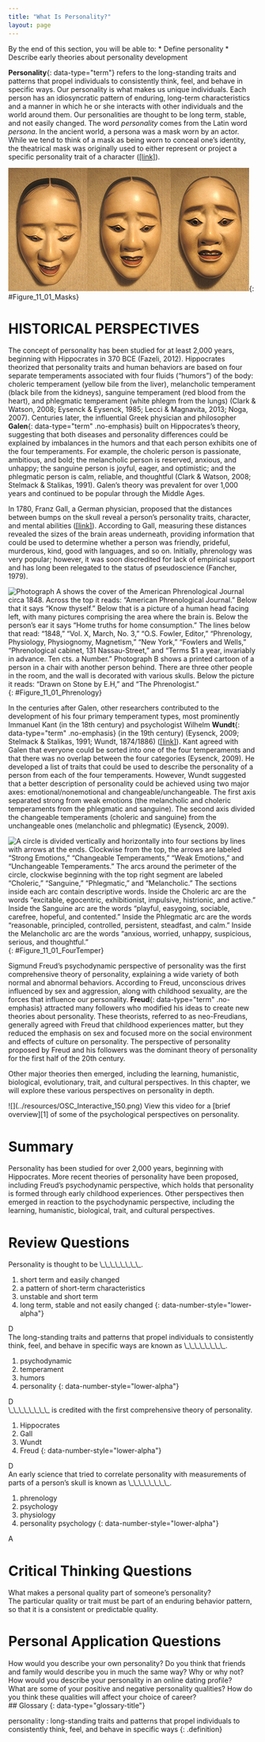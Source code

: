 ```yaml
---
title: "What Is Personality?"
layout: page
---
```



<div data-type="abstract" markdown="1">
By the end of this section, you will be able to:
* Define personality
* Describe early theories about personality development

</div>

**Personality**{: data-type="term"} refers to the long-standing traits and patterns that propel individuals to consistently think, feel, and behave in specific ways. Our personality is what makes us unique individuals. Each person has an idiosyncratic pattern of enduring, long-term characteristics and a manner in which he or she interacts with other individuals and the world around them. Our personalities are thought to be long term, stable, and not easily changed. The word *personality* comes from the Latin word *persona*. In the ancient world, a persona was a mask worn by an actor. While we tend to think of a mask as being worn to conceal one’s identity, the theatrical mask was originally used to either represent or project a specific personality trait of a character ([\[link\]](#Figure_11_01_Masks)).

 ![Three masks are arranged side by side. The masks are almost identical, but with slightly different facial expressions resulting from the masks being at different angles. The first mask is tilted downward and has downcast eyes. The second mask is shown straight on and is directing its gaze slightly higher than the first. The third mask is tilted upwards so its gaze is directed more upward.](../resources/CNX_Psych_11_01_Masks.jpg "Happy, sad, impatient, shy, fearful, curious, helpful. What characteristics describe your personality?"){: #Figure_11_01_Masks}

# HISTORICAL PERSPECTIVES

The concept of personality has been studied for at least 2,000 years, beginning with Hippocrates in 370 BCE (Fazeli, 2012). Hippocrates theorized that personality traits and human behaviors are based on four separate temperaments associated with four fluids (“humors”) of the body: choleric temperament (yellow bile from the liver), melancholic temperament (black bile from the kidneys), sanguine temperament (red blood from the heart), and phlegmatic temperament (white phlegm from the lungs) (Clark &amp; Watson, 2008; Eysenck &amp; Eysenck, 1985; Lecci &amp; Magnavita, 2013; Noga, 2007). Centuries later, the influential Greek physician and philosopher **Galen**{: data-type="term" .no-emphasis} built on Hippocrates’s theory, suggesting that both diseases and personality differences could be explained by imbalances in the humors and that each person exhibits one of the four temperaments. For example, the choleric person is passionate, ambitious, and bold; the melancholic person is reserved, anxious, and unhappy; the sanguine person is joyful, eager, and optimistic; and the phlegmatic person is calm, reliable, and thoughtful (Clark &amp; Watson, 2008; Stelmack &amp; Stalikas, 1991). Galen’s theory was prevalent for over 1,000 years and continued to be popular through the Middle Ages.

In 1780, Franz Gall, a German physician, proposed that the distances between bumps on the skull reveal a person’s personality traits, character, and mental abilities ([\[link\]](#Figure_11_01_Phrenology)). According to Gall, measuring these distances revealed the sizes of the brain areas underneath, providing information that could be used to determine whether a person was friendly, prideful, murderous, kind, good with languages, and so on. Initially, phrenology was very popular; however, it was soon discredited for lack of empirical support and has long been relegated to the status of pseudoscience (Fancher, 1979).

 ![Photograph A shows the cover of the American Phrenological Journal circa 1848. Across the top it reads: &#x201C;American Phrenological Journal.&#x201D; Below that it says &#x201C;Know thyself.&#x201D; Below that is a picture of a human head facing left, with many pictures comprising the area where the brain is. Below the person&#x2019;s ear it says &#x201C;Home truths for home consumption.&#x201D; The lines below that read: &#x201C;1848,&#x201D; &#x201C;Vol. X, March, No. 3,&#x201D; &#x201C;O.S. Fowler, Editor,&#x201D; &#x201C;Phrenology, Physiology, Physiognomy, Magnetism,&#x201D; &#x201C;New York,&#x201D; &#x201C;Fowlers and Wells,&#x201D; &#x201C;Phrenological cabinet, 131 Nassau-Street,&#x201D; and &#x201C;Terms $1 a year, invariably in advance. Ten cts. a Number.&#x201D; Photograph B shows a printed cartoon of a person in a chair with another person behind. There are three other people in the room, and the wall is decorated with various skulls. Below the picture it reads: &#x201C;Drawn on Stone by E.H,&#x201D; and &#x201C;The Phrenologist.&#x201D;](../resources/CNX_Psych_11_01_Phrenology.jpg "The pseudoscience of measuring the areas of a person&#x2019;s skull is known as phrenology. (a) Gall developed a chart that depicted which areas of the skull corresponded to particular personality traits or characteristics (Hothersall, 1995). (b) An 1825 lithograph depicts Gall examining the skull of a young woman. (credit b: modification of work by Wellcome Library, London)"){: #Figure_11_01_Phrenology}

In the centuries after Galen, other researchers contributed to the development of his four primary temperament types, most prominently Immanuel Kant (in the 18th century) and psychologist Wilhelm **Wundt**{: data-type="term" .no-emphasis} (in the 19th century) (Eysenck, 2009; Stelmack &amp; Stalikas, 1991; Wundt, 1874/1886) ([\[link\]](#Figure_11_01_FourTemper)). Kant agreed with Galen that everyone could be sorted into one of the four temperaments and that there was no overlap between the four categories (Eysenck, 2009). He developed a list of traits that could be used to describe the personality of a person from each of the four temperaments. However, Wundt suggested that a better description of personality could be achieved using two major axes: emotional/nonemotional and changeable/unchangeable. The first axis separated strong from weak emotions (the melancholic and choleric temperaments from the phlegmatic and sanguine). The second axis divided the changeable temperaments (choleric and sanguine) from the unchangeable ones (melancholic and phlegmatic) (Eysenck, 2009).

![A circle is divided vertically and horizontally into four sections by lines with arrows at the ends. Clockwise from the top, the arrows are labeled &#x201C;Strong Emotions,&#x201D; &#x201C;Changeable Temperaments,&#x201D; &#x201C;Weak Emotions,&#x201D; and &#x201C;Unchangeable Temperaments.&#x201D; The arcs around the perimeter of the circle, clockwise beginning with the top right segment are labeled &#x201C;Choleric,&#x201D; &#x201C;Sanguine,&#x201D; &#x201C;Phlegmatic,&#x201D; and &#x201C;Melancholic.&#x201D; The sections inside each arc contain descriptive words. Inside the Choleric arc are the words &#x201C;excitable, egocentric, exhibitionist, impulsive, histrionic, and active.&#x201D; Inside the Sanguine arc are the words &#x201C;playful, easygoing, sociable, carefree, hopeful, and contented.&#x201D; Inside the Phlegmatic arc are the words &#x201C;reasonable, principled, controlled, persistent, steadfast, and calm.&#x201D; Inside the Melancholic arc are the words &#x201C;anxious, worried, unhappy, suspicious, serious, and thoughtful.&#x201D;](../resources/CNX_Psych_11_01_FourTemper.jpg "Developed from Galen&#x2019;s theory of the four temperaments, Kant proposed trait words to describe each temperament. Wundt later suggested the arrangement of the traits on two major axes."){: #Figure_11_01_FourTemper}

Sigmund Freud’s psychodynamic perspective of personality was the first comprehensive theory of personality, explaining a wide variety of both normal and abnormal behaviors. According to Freud, unconscious drives influenced by sex and aggression, along with childhood sexuality, are the forces that influence our personality. **Freud**{: data-type="term" .no-emphasis} attracted many followers who modified his ideas to create new theories about personality. These theorists, referred to as neo-Freudians, generally agreed with Freud that childhood experiences matter, but they reduced the emphasis on sex and focused more on the social environment and effects of culture on personality. The perspective of personality proposed by Freud and his followers was the dominant theory of personality for the first half of the 20th century.

Other major theories then emerged, including the learning, humanistic, biological, evolutionary, trait, and cultural perspectives. In this chapter, we will explore these various perspectives on personality in depth.

<div data-type="note" data-has-label="true" class="note psychology link-to-learning" data-label="Link to Learning" markdown="1">
<span data-type="media" data-alt=""> ![](../resources/OSC_Interactive_150.png) </span>
View this video for a [brief overview][1] of some of the psychological perspectives on personality.

</div>

# Summary

Personality has been studied for over 2,000 years, beginning with Hippocrates. More recent theories of personality have been proposed, including Freud’s psychodynamic perspective, which holds that personality is formed through early childhood experiences. Other perspectives then emerged in reaction to the psychodynamic perspective, including the learning, humanistic, biological, trait, and cultural perspectives.

# Review Questions

<div data-type="exercise" class="exercise">
<div data-type="problem" class="problem" markdown="1">
Personality is thought to be \_\_\_\_\_\_\_\_.

1.  short term and easily changed
2.  a pattern of short-term characteristics
3.  unstable and short term
4.  long term, stable and not easily changed
{: data-number-style="lower-alpha"}

</div>
<div data-type="solution" class="solution" markdown="1">
D

</div>
</div>

<div data-type="exercise" class="exercise">
<div data-type="problem" class="problem" markdown="1">
The long-standing traits and patterns that propel individuals to consistently think, feel, and behave in specific ways are known as \_\_\_\_\_\_\_\_.

1.  psychodynamic
2.  temperament
3.  humors
4.  personality
{: data-number-style="lower-alpha"}

</div>
<div data-type="solution" class="solution" markdown="1">
D

</div>
</div>

<div data-type="exercise" class="exercise">
<div data-type="problem" class="problem" markdown="1">
\_\_\_\_\_\_\_\_ is credited with the first comprehensive theory of personality.

1.  Hippocrates
2.  Gall
3.  Wundt
4.  Freud
{: data-number-style="lower-alpha"}

</div>
<div data-type="solution" class="solution" markdown="1">
D

</div>
</div>

<div data-type="exercise" class="exercise">
<div data-type="problem" class="problem" markdown="1">
An early science that tried to correlate personality with measurements of parts of a person’s skull is known as \_\_\_\_\_\_\_\_.

1.  phrenology
2.  psychology
3.  physiology
4.  personality psychology
{: data-number-style="lower-alpha"}

</div>
<div data-type="solution" class="solution" markdown="1">
A

</div>
</div>

# Critical Thinking Questions

<div data-type="exercise" class="exercise">
<div data-type="problem" class="problem" markdown="1">
What makes a personal quality part of someone’s personality?

</div>
<div data-type="solution" class="solution" markdown="1">
The particular quality or trait must be part of an enduring behavior pattern, so that it is a consistent or predictable quality.

</div>
</div>

# Personal Application Questions

<div data-type="exercise" class="exercise">
<div data-type="problem" class="problem" markdown="1">
How would you describe your own personality? Do you think that friends and family would describe you in much the same way? Why or why not?

</div>
</div>

<div data-type="exercise" class="exercise">
<div data-type="problem" class="problem" markdown="1">
How would you describe your personality in an online dating profile?

</div>
</div>

<div data-type="exercise" class="exercise">
<div data-type="problem" class="problem" markdown="1">
What are some of your positive and negative personality qualities? How do you think these qualities will affect your choice of career?

</div>
</div>

<div data-type="glossary" markdown="1">
## Glossary
{: data-type="glossary-title"}

personality
: long-standing traits and patterns that propel individuals to consistently think, feel, and behave in specific ways
{: .definition}

</div>



[1]: http://openstaxcollege.org/l/mandela
